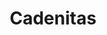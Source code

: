 ---
title: Cadenitas
date: 
draft: false

# descripcion
description : Aro de plata pasante

materials: Plata 925

color: Plateado

dimensions: 1cm x 3,2cm

code: 01-20-0443

type: "Aros"

categories: []

# Images
# first image will be shown in the product page
images:
  # - image: "images/path_to_image"
  # La ubicacion de las imagenes es imagenes/Aros/Aros.Solo Plata/01-20-0443-cadenitas
  - image: "./images/aros/solo_plata/01-20-0443-cadenitas_a.JPG"
  - image: "./images/aros/solo_plata/01-20-0443-cadenitas_b.JPG"
---